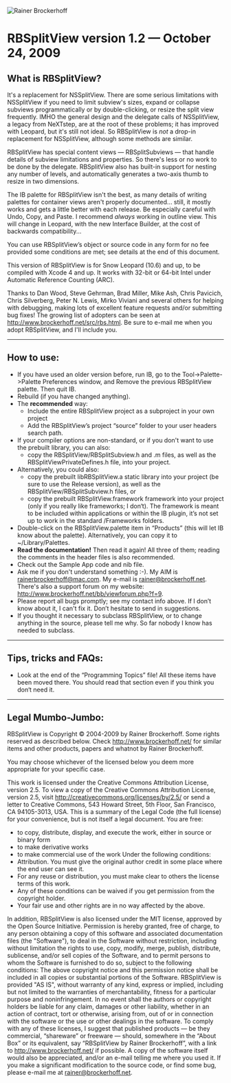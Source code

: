 ![Rainer Brockerhoff](http://brockerhoff.net/xrbt.png.pagespeed.ic.GKj9WAW0xz.png)

# RBSplitView version 1.2 — October 24, 2009

## What is RBSplitView?

It's a replacement for NSSplitView. There are some serious limitations with NSSplitView if you need to limit subview's sizes, expand or collapse subviews programmatically or by double-clicking, or resize the split view frequently. IMHO the general design and the delegate calls of NSSplitView, a legacy from NeXTstep, are at the root of these problems; it has improved with Leopard, but it's still not ideal. So RBSplitView is *not* a drop-in replacement for NSSplitView, although some methods are similar.

RBSplitView has special content views — RBSplitSubviews — that handle details of subview limitations and properties. So there's less or no work to be done by the delegate. RBSplitView also has built-in support for nesting any number of levels, and automatically generates a two-axis thumb to resize in two dimensions.

The IB palette for RBSplitView isn't the best, as many details of writing palettes for container views aren't properly documented... still, it mostly works and gets a little better with each release. Be especially careful with Undo, Copy, and Paste. I recommend *always* working in outline view. This will change in Leopard, with the new Interface Builder, at the cost of backwards compatibility...

You can use RBSplitView’s object or source code in any form for no fee provided some conditions are met; see details at the end of this document.

This version of RBSplitView is for Snow Leopard (10.6) and up, to be compiled with Xcode 4 and up. It works with 32-bit or 64-bit Intel under Automatic Reference Counting (ARC).

Thanks to Dan Wood, Steve Gehrman, Brad Miller, Mike Ash, Chris Pavicich, Chris Silverberg, Peter N. Lewis, Mirko Viviani and several others for helping with debugging, making lots of excellent feature requests and/or submitting bug fixes! The growing list of adopters can be seen at http://www.brockerhoff.net/src/rbs.html. Be sure to e-mail me when you adopt RBSplitView, and I'll include you.

----

## How to use:

- If you have used an older version before, run IB, go to the Tool->Palette->Palette Preferences window, and Remove the previous RBSplitView palette. Then quit IB.
- Rebuild (if you have changed anything).
- The **recommended** way:
	- Include the entire RBSplitView project as a subproject in your own project
	- Add the RBSplitView’s project “source” folder to your user headers search path.
- If your compiler options are non-standard, or if you don't want to use the prebuilt library, you can also:
	- copy the RBSplitView/RBSplitSubview.h and .m files, as well as the RBSplitViewPrivateDefines.h file, into your project.
- Alternatively, you could also:
	- copy the prebuilt libRBSplitView.a static library into your project (be sure to use the Release version), as well as the RBSplitView/RBSplitSubview.h files, or
	- copy the prebuilt RBSplitView.framework framework into your project (only if you really like frameworks; I don‘t). The framework is meant to be included within applications or within the IB plugin, it’s not set up to work in the standard /Frameworks folders.
- Double-click on the RBSplitView.palette item in “Products” (this will let IB know about the palette). Alternatively, you can copy it to ~/Library/Palettes.
- **Read the documentation!** Then read it again! All three of them; reading the comments in the header files is also recommended.
- Check out the Sample App code and nib file.
- Ask me if you don't understand something :-). My AIM is rainerbrockerhoff@mac.com. My e-mail is rainer@brockerhoff.net. There's also a support forum on my website: http://www.brockerhoff.net/bb/viewforum.php?f=9.
- Please report all bugs promptly; see my contact info above. If I don’t know about it, I can't fix it. Don’t hesitate to send in suggestions.
- If you thought it necessary to subclass RBSplitView, or to change anything in the source, please tell me why. So far nobody I know has needed to subclass.

----

## Tips, tricks and FAQs:

- Look at the end of the “Programming Topics” file! All these items have been moved there. You should read that section even if you think you don‘t need it.

----

## Legal Mumbo-Jumbo:
RBSplitView is Copyright © 2004-2009 by Rainer Brockerhoff. Some rights reserved as described below. Check http://www.brockerhoff.net/ for similar items and other products, papers and whatnot by Rainer Brockerhoff.

You may choose whichever of the licensed below you deem more appropriate for your specific case.

This work is licensed under the Creative Commons Attribution License, version 2.5. To view a copy of the Creative Commons Attribution License, version 2.5, visit http://creativecommons.org/licenses/by/2.5/ or send a letter to Creative Commons, 543 Howard Street, 5th Floor, San Francisco, CA 94105-3013, USA.
This is a summary of the Legal Code (the full license) for your convenience, but is not itself a legal document. You are free:
- to copy, distribute, display, and execute the work, either in source or binary form
- to make derivative works
- to make commercial use of the work
Under the following conditions:
- Attribution. You must give the original author credit in some place where the end user can see it.
- For any reuse or distribution, you must make clear to others the license terms of this work.
- Any of these conditions can be waived if you get permission from the copyright holder.
- Your fair use and other rights are in no way affected by the above.

In addition, RBSplitView is also licensed under the MIT license, approved by the Open Source Initiative.
Permission is hereby granted, free of charge, to any person obtaining a copy of this software and associated documentation files (the "Software"), to deal in the Software without restriction, including without limitation the rights to use, copy, modify, merge, publish, distribute, sublicense, and/or sell copies of the Software, and to permit persons to whom the Software is furnished to do so, subject to the following conditions:
The above copyright notice and this permission notice shall be included in all copies or substantial portions of the Software.
RBSplitView is provided "AS IS", without warranty of any kind, express or implied, including but not limited to the warranties of merchantability, fitness for a particular purpose and noninfringement. In no event shall the authors or copyright holders be liable for any claim, damages or other liability, whether in an action of contract, tort or otherwise, arising from, out of or in connection with the software or the use or other dealings in the software.
To comply with any of these licenses, I suggest that published products — be they commercial, “shareware” or freeware — should, somewhere in the “About Box” or its equivalent, say “RBSplitView by Rainer Brockerhoff”, with a link to http://www.brockerhoff.net/ if possible. A copy of the software itself would also be appreciated, and/or an e-mail telling me where you used it. If you make a significant modification to the source code, or find some bug, please e-mail me at <rainer@brockerhoff.net>.
